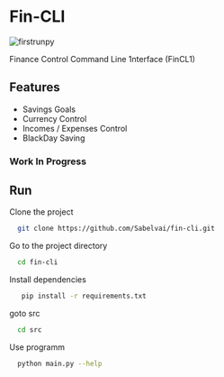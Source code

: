 
# Fin-CLI

![firstrunpy](https://github.com/Sabelvai/fin-cli/assets/59297371/875aa4eb-45be-4bb0-b742-155669ebc612)


Finance Control Command Line 1nterface (FinCL1)
## Features

- Savings Goals
- Currency Control
- Incomes / Expenses Control
- BlackDay Saving


### Work In Progress

## Run

Clone the project

```bash
  git clone https://github.com/Sabelvai/fin-cli.git
```

Go to the project directory

```bash
  cd fin-cli
```

Install dependencies

```bash
   pip install -r requirements.txt
```
goto src
```bash
  cd src
```

Use programm
```bash
  python main.py --help
```

